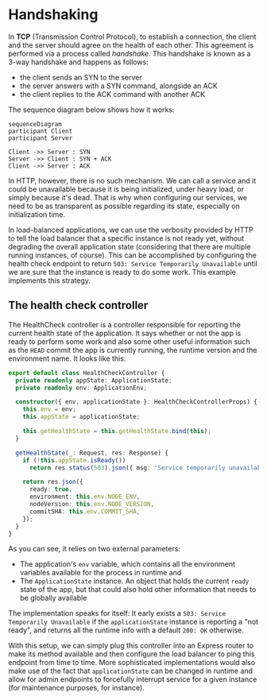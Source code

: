 # Handshaking

In **TCP** (Transmission Control Protocol), to establish a connection, the client and the server should agree on the health of each other. This agreement is performed via a process called _handshake_. This handshake is known as a 3-way handshake and happens as follows:

- the client sends an SYN to the server
- the server answers with a SYN command, alongside an ACK
- the client replies to the ACK command with another ACK

The sequence diagram below shows how it works:

```mermaid
sequenceDiagram
participant Client
participant Server

Client ->> Server : SYN
Server ->> Client : SYN + ACK
Client ->> Server : ACK
```

In HTTP, however, there is no such mechanism. We can call a service and it could be unavailable because it is being initialized, under heavy load, or simply because it's dead. That is why when configuring our services, we need to be as transparent as possible regarding its state, especially on initialization time.

In load-balanced applications, we can use the verbosity provided by HTTP to tell the load balancer that a specific instance is not ready yet, without degrading the overall application state (considering that there are multiple running instances, of course). This can be accomplished by configuring the health check endpoint to return `503: Service Temporarily Unavailable` until we are sure that the instance is ready to do some work. This example implements this strategy.

## The health check controller

The HealthCheck controller is a controller responsible for reporting the current health state of the application. It says whether or not the app is ready to perform some work and also some other useful information such as the `HEAD` commit the app is currently running, the runtime version and the environment name. It looks like this:

```typescript
export default class HealthCheckController {
  private readonly appState: ApplicationState;
  private readonly env: ApplicationEnv;

  constructor({ env, applicationState }: HealthCheckControllerProps) {
    this.env = env;
    this.appState = applicationState;

    this.getHealthState = this.getHealthState.bind(this);
  }

  getHealthState(_: Request, res: Response) {
    if (!this.appState.isReady())
      return res.status(503).json({ msg: 'Service temporarily unavailable' });

    return res.json({
      ready: true,
      environment: this.env.NODE_ENV,
      nodeVersion: this.env.NODE_VERSION,
      commitSHA: this.env.COMMIT_SHA,
    });
  }
}
```

As you can see, it relies on two external parameters:

- The application's `env` variable, which contains all the environment variables available for the process in runtime and
- The `ApplicationState` instance. An object that holds the current `ready` state of the app, but that could also hold other information that needs to be globally available

The implementation speaks for itself: It early exists a `503: Service Temporarily Unavailable` if the `applicationState` instance is reporting a "not ready", and returns all the runtime info with a default `200: OK` otherwise.

With this setup, we can simply plug this controller into an Express router to make its method available and then configure the load balancer to ping this endpoint from time to time. More sophisticated implementations would also make use of the fact that `applicationState` can be changed in runtime and allow for admin endpoints to forcefully interrupt service for a given instance (for maintenance purposes, for instance).

